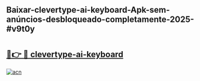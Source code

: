 ## Baixar-clevertype-ai-keyboard-Apk-sem-anúncios-desbloqueado-completamente-2025-#v9t0y

# <h2><a href="https://ainizakaria.my?title=clevertype-ai-keyboard&ref=20M">🔗👉 🔴 clevertype-ai-keyboard</a></h2>

[![acn](https://github.com/user-attachments/assets/0f9c940e-d8b0-45ae-aac7-cd30a18b3e1c)](https://ainizakaria.my?title=clevertype-ai-keyboard&ref=20M)

